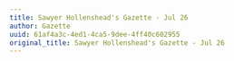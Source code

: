 ```yaml
---
title: Sawyer Hollenshead's Gazette - Jul 26
author: Gazette
uuid: 61af4a3c-4ed1-4ca5-9dee-4ff40c602955
original_title: Sawyer Hollenshead's Gazette - Jul 26
---
```


